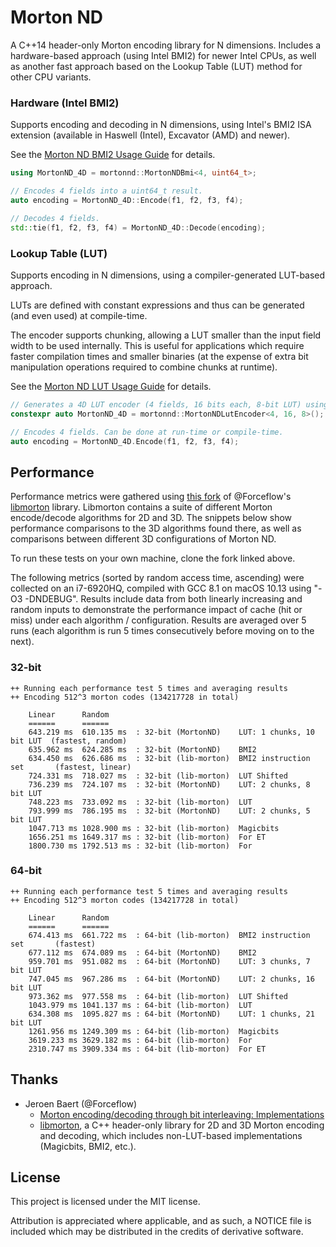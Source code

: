# Morton ND
A C++14 header-only Morton encoding library for N dimensions. Includes a hardware-based approach (using Intel BMI2) for newer Intel CPUs, as well as another fast approach based on the Lookup Table (LUT) method for other CPU variants. 

### Hardware (Intel BMI2)
Supports encoding and decoding in N dimensions, using Intel's BMI2 ISA extension (available in Haswell (Intel), Excavator (AMD) and newer).

See the [Morton ND BMI2 Usage Guide](docs/MortonND_BMI2.md) for details.

```c++
using MortonND_4D = mortonnd::MortonNDBmi<4, uint64_t>;

// Encodes 4 fields into a uint64_t result.
auto encoding = MortonND_4D::Encode(f1, f2, f3, f4);

// Decodes 4 fields.
std::tie(f1, f2, f3, f4) = MortonND_4D::Decode(encoding);
```

### Lookup Table (LUT)
Supports encoding in N dimensions, using a compiler-generated LUT-based approach.

LUTs are defined with constant expressions and thus can be generated (and even used) at compile-time.

The encoder supports chunking, allowing a LUT smaller than the input field width to be used internally. This is useful for applications which require faster compilation times and smaller binaries (at the expense of extra bit manipulation operations required to combine chunks at runtime).

See the [Morton ND LUT Usage Guide](docs/MortonND_LUT.md) for details.

```c++
// Generates a 4D LUT encoder (4 fields, 16 bits each, 8-bit LUT) using the compiler.
constexpr auto MortonND_4D = mortonnd::MortonNDLutEncoder<4, 16, 8>();

// Encodes 4 fields. Can be done at run-time or compile-time.
auto encoding = MortonND_4D.Encode(f1, f2, f3, f4);
```

## Performance
Performance metrics were gathered using [this fork](https://github.com/kevinhartman/libmorton#fork-changes) of @Forceflow's [libmorton](https://github.com/Forceflow/libmorton) library. Libmorton contains a suite of different Morton encode/decode algorithms for 2D and 3D. The snippets below show performance comparisons to the 3D algorithms found there, as well as comparisons between different 3D configurations of Morton ND.

To run these tests on your own machine, clone the fork linked above.

The following metrics (sorted by random access time, ascending) were collected on an i7-6920HQ, compiled with GCC 8.1 on macOS 10.13 using "-O3 -DNDEBUG". Results include data from both linearly increasing and random inputs to demonstrate the performance impact of cache (hit or miss) under each algorithm / configuration. Results are averaged over 5 runs (each algorithm is run 5 times consecutively before moving on to the next).

### 32-bit
```
++ Running each performance test 5 times and averaging results
++ Encoding 512^3 morton codes (134217728 in total)

    Linear      Random
    ======      ======
    643.219 ms  610.135 ms  : 32-bit (MortonND)    LUT: 1 chunks, 10 bit LUT  (fastest, random)
    635.962 ms  624.285 ms  : 32-bit (MortonND)    BMI2
    634.450 ms  626.686 ms  : 32-bit (lib-morton)  BMI2 instruction set       (fastest, linear)
    724.331 ms  718.027 ms  : 32-bit (lib-morton)  LUT Shifted
    736.239 ms  724.107 ms  : 32-bit (MortonND)    LUT: 2 chunks, 8 bit LUT
    748.223 ms  733.092 ms  : 32-bit (lib-morton)  LUT
    793.999 ms  786.195 ms  : 32-bit (MortonND)    LUT: 2 chunks, 5 bit LUT
    1047.713 ms 1028.900 ms : 32-bit (lib-morton)  Magicbits
    1656.251 ms 1649.317 ms : 32-bit (lib-morton)  For ET
    1800.730 ms 1792.513 ms : 32-bit (lib-morton)  For
```

### 64-bit
```
++ Running each performance test 5 times and averaging results
++ Encoding 512^3 morton codes (134217728 in total)

    Linear      Random
    ======      ======
    674.413 ms  661.722 ms  : 64-bit (lib-morton)  BMI2 instruction set       (fastest)
    677.112 ms  674.089 ms  : 64-bit (MortonND)    BMI2
    959.701 ms  951.082 ms  : 64-bit (MortonND)    LUT: 3 chunks, 7 bit LUT
    747.045 ms  967.286 ms  : 64-bit (MortonND)    LUT: 2 chunks, 16 bit LUT
    973.362 ms  977.558 ms  : 64-bit (lib-morton)  LUT Shifted
    1043.979 ms 1041.137 ms : 64-bit (lib-morton)  LUT
    634.308 ms  1095.827 ms : 64-bit (MortonND)    LUT: 1 chunks, 21 bit LUT
    1261.956 ms 1249.309 ms : 64-bit (lib-morton)  Magicbits
    3619.233 ms 3629.182 ms : 64-bit (lib-morton)  For
    2310.747 ms 3909.334 ms : 64-bit (lib-morton)  For ET
```

## Thanks
* Jeroen Baert (@Forceflow)
  - [Morton encoding/decoding through bit interleaving: Implementations](https://www.forceflow.be/2013/10/07/morton-encodingdecoding-through-bit-interleaving-implementations/)
  - [libmorton](https://github.com/Forceflow/libmorton), a C++ header-only library for 2D and 3D Morton encoding and decoding, which includes non-LUT-based implementations (Magicbits, BMI2, etc.).

## License
This project is licensed under the MIT license.

Attribution is appreciated where applicable, and as such, a NOTICE file is included which may be distributed in the credits of derivative software.
